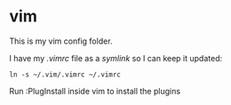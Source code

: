 # vim
This is my vim config folder.

I have my *.vimrc* file as a *symlink* so I can keep it updated:

`ln -s ~/.vim/.vimrc ~/.vimrc`

Run :PlugInstall inside vim to install the plugins

